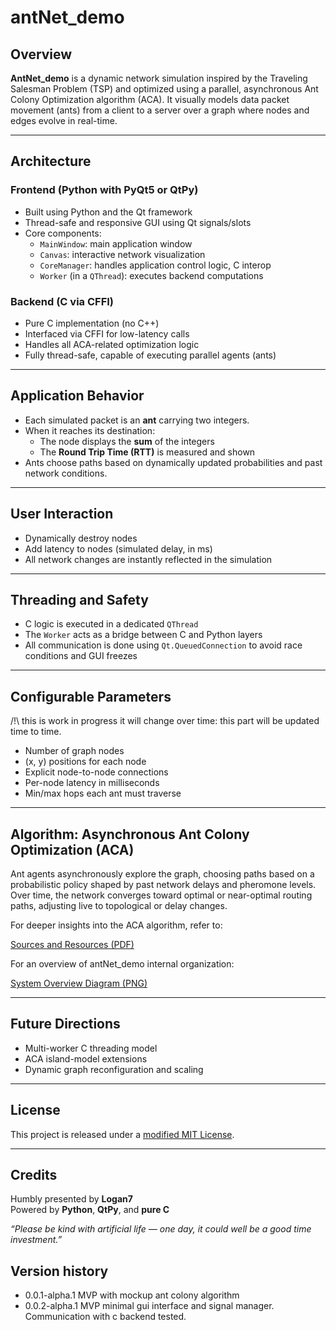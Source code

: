 # antNet_demo

## Overview

**AntNet_demo** is a dynamic network simulation inspired by the Traveling Salesman Problem (TSP) and optimized using a parallel, asynchronous Ant Colony Optimization algorithm (ACA). It visually models data packet movement (ants) from a client to a server over a graph where nodes and edges evolve in real-time.

---

## Architecture

### Frontend (Python with PyQt5 or QtPy)

- Built using Python and the Qt framework
- Thread-safe and responsive GUI using Qt signals/slots
- Core components:
  - `MainWindow`: main application window
  - `Canvas`: interactive network visualization
  - `CoreManager`: handles application control logic, C interop
  - `Worker` (in a `QThread`): executes backend computations

### Backend (C via CFFI)

- Pure C implementation (no C++)
- Interfaced via CFFI for low-latency calls
- Handles all ACA-related optimization logic
- Fully thread-safe, capable of executing parallel agents (ants)

---

## Application Behavior

- Each simulated packet is an **ant** carrying two integers.
- When it reaches its destination:
  - The node displays the **sum** of the integers
  - The **Round Trip Time (RTT)** is measured and shown
- Ants choose paths based on dynamically updated probabilities and past network conditions.

---

## User Interaction

- Dynamically destroy nodes
- Add latency to nodes (simulated delay, in ms)
- All network changes are instantly reflected in the simulation

---

## Threading and Safety

- C logic is executed in a dedicated `QThread`
- The `Worker` acts as a bridge between C and Python layers
- All communication is done using `Qt.QueuedConnection` to avoid race conditions and GUI freezes

---

## Configurable Parameters

/!\ this is work in progress it will change over time:
this part will be updated time to time.

- Number of graph nodes
- (x, y) positions for each node
- Explicit node-to-node connections
- Per-node latency in milliseconds
- Min/max hops each ant must traverse

---

## Algorithm: Asynchronous Ant Colony Optimization (ACA)

Ant agents asynchronously explore the graph, choosing paths based on a probabilistic policy shaped by past network delays and pheromone levels. Over time, the network converges toward optimal or near-optimal routing paths, adjusting live to topological or delay changes.

For deeper insights into the ACA algorithm, refer to:

 [Sources and Resources (PDF)](/documentation/sourcesAndResources.pdf)
 
For an overview of antNet_demo internal organization:
  
 [System Overview Diagram (PNG)](/documentation/antnet_demo_overview.png)

---

## Future Directions

- Multi-worker C threading model
- ACA island-model extensions
- Dynamic graph reconfiguration and scaling

---

## License

This project is released under a [modified MIT License](/LICENCE).

---

## Credits

Humbly presented by **Logan7**  
Powered by **Python**, **QtPy**, and **pure C**

_“Please be kind with artificial life — one day, it could well be a good time investment.”_

## Version history
- 0.0.1-alpha.1 MVP with mockup ant colony algorithm
- 0.0.2-alpha.1 MVP minimal gui interface and signal manager. Communication with c backend tested.
